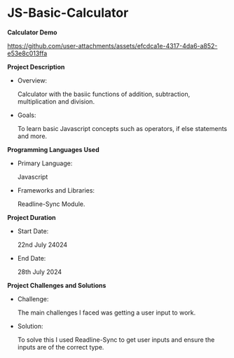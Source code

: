 # JS-Basic-Calculator

**Calculator Demo**

https://github.com/user-attachments/assets/efcdca1e-4317-4da6-a852-e53e8c013ffa

**Project Description**

- Overview:

  Calculator with the basiic functions of addition, subtraction, multiplication and division.

- Goals:

  To learn basic Javascript concepts such as operators, if else statements and more.

**Programming Languages Used**

- Primary Language:

  Javascript

- Frameworks and Libraries:

  Readline-Sync Module.

**Project Duration**

- Start Date:

  22nd July 24024

- End Date:

  28th July 2024

**Project Challenges and Solutions**

- Challenge:

  The main challenges I faced was getting a user input to work.

- Solution:

  To solve this I used Readline-Sync to get user inputs and ensure the inputs are of the correct type.


